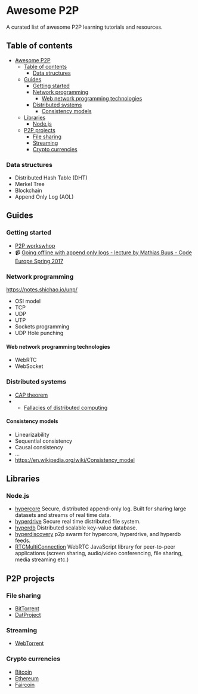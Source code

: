 # Awesome P2P

A curated list of awesome P2P learning tutorials and resources.

## Table of contents

- [Awesome P2P](#awesome-p2p)
  - [Table of contents](#table-of-contents)
    - [Data structures](#data-structures)
  - [Guides](#guides)
    - [Getting started](#getting-started)
    - [Network programming](#network-programming)
      - [Web network programming technologies](#web-network-programming-technologies)
    - [Distributed systems](#distributed-systems)
      - [Consistency models](#consistency-models)
  - [Libraries](#libraries)
    - [Node.js](#nodejs)
  - [P2P projects](#p2p-projects)
    - [File sharing](#file-sharing)
    - [Streaming](#streaming)
    - [Crypto currencies](#crypto-currencies)

### Data structures

- Distributed Hash Table (DHT)
- Merkel Tree
- Blockchain
- Append Only Log (AOL)

## Guides

### Getting started

- [P2P workswhop](https://github.com/mafintosh/p2p-workshop)
- 📹 [Going offline with append only logs - lecture by Mathias Buus - Code Europe Spring 2017](https://www.youtube.com/watch?v=s-tFw7_lDt8&t=1725s)

### Network programming

https://notes.shichao.io/unp/

- OSI model
- TCP
- UDP
- UTP
- Sockets programming
- UDP Hole punching

#### Web network programming technologies

- WebRTC
- WebSocket

### Distributed systems

- [CAP theorem](https://en.wikipedia.org/wiki/CAP_theorem)
- - [Fallacies of distributed computing](https://en.wikipedia.org/wiki/Fallacies_of_distributed_computing)

#### Consistency models

- Linearizability
- Sequential consistency
- Causal consistency
- ...
- https://en.wikipedia.org/wiki/Consistency_model

## Libraries

### Node.js

- [hypercore](https://github.com/mafintosh/hypercore) Secure, distributed append-only log. Built for sharing large datasets and streams of real time data.
- [hyperdrive](https://github.com/mafintosh/hyperdrive) Secure real time distributed file system.
- [hyperdb](https://github.com/mafintosh/hyperdb) Distributed scalable key-value database.
- [hyperdiscovery](https://github.com/karissa/hyperdiscovery) p2p swarm for hypercore, hyperdrive, and hyperdb feeds.
- [RTCMultiConnection](https://github.com/muaz-khan/RTCMultiConnection) WebRTC JavaScript library for peer-to-peer applications (screen sharing, audio/video conferencing, file sharing, media streaming etc.)

## P2P projects

### File sharing

- [BitTorrent](https://www.bittorrent.com/)
- [DatProject](https://datproject.org/) 

### Streaming

- [WebTorrent](https://webtorrent.io/)

### Crypto currencies

- [Bitcoin](https://bitcoin.org/)
- [Ethereum](https://www.ethereum.org/)
- [Faircoin](https://fair-coin.org/)
